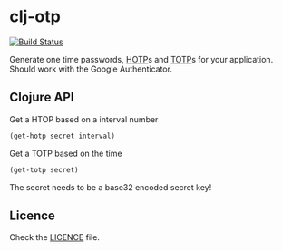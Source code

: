 # clj-otp

[![Build Status](https://secure.travis-ci.org/djui/clj-otp.png)](https://travis-ci.org/djui/clj-otp)

Generate one time passwords, [HOTP](http://en.wikipedia.org/wiki/HOTP)s and
[TOTP](http://en.wikipedia.org/wiki/Time-based_One-time_Password_Algorithm)s for 
your application. Should work with the Google Authenticator.

Clojure API
-----------

Get a HTOP based on a interval number

``` clojure
(get-hotp secret interval)
```

Get a TOTP based on the time

``` clojure
(get-totp secret)
```

The secret needs to be a base32 encoded secret key!

Licence
-------

Check the [LICENCE](https://github.com/djui/clj-otp/raw/master/LICENSE) file.

